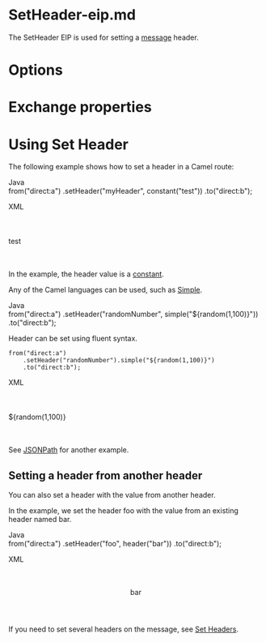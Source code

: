 # SetHeader-eip.md

The SetHeader EIP is used for setting a [message](#message.adoc) header.

# Options

# Exchange properties

# Using Set Header

The following example shows how to set a header in a Camel route:

Java  
from("direct:a")
.setHeader("myHeader", constant("test"))
.to("direct:b");

XML  
<route>  
<from uri="direct:a"/>  
<setHeader name="myHeader">  
<constant>test</constant>  
</setHeader>  
<to uri="direct:b"/>  
</route>

In the example, the header value is a
[constant](#components:languages:constant-language.adoc).

Any of the Camel languages can be used, such as
[Simple](#components:languages:simple-language.adoc).

Java  
from("direct:a")
.setHeader("randomNumber", simple("${random(1,100)}"))
.to("direct:b");

Header can be set using fluent syntax.

    from("direct:a")
        .setHeader("randomNumber").simple("${random(1,100)}")
        .to("direct:b");

XML  
<route>  
<from uri="direct:a"/>  
<setHeader name="randomNumber">  
<simple>${random(1,100)}</simple>  
</setHeader>  
<to uri="direct:b"/>  
</route>

See
[JSONPath](#components:languages:jsonpath-language.adoc#_using_header_as_input)
for another example.

## Setting a header from another header

You can also set a header with the value from another header.

In the example, we set the header foo with the value from an existing
header named bar.

Java  
from("direct:a")
.setHeader("foo", header("bar"))
.to("direct:b");

XML  
<route>  
<from uri="direct:a"/>  
<setHeader name="foo">  
<header>bar</header>  
</setHeader>  
<to uri="direct:b"/>  
</route>

If you need to set several headers on the message, see [Set
Headers](#eips:setHeaders-eip.adoc).
